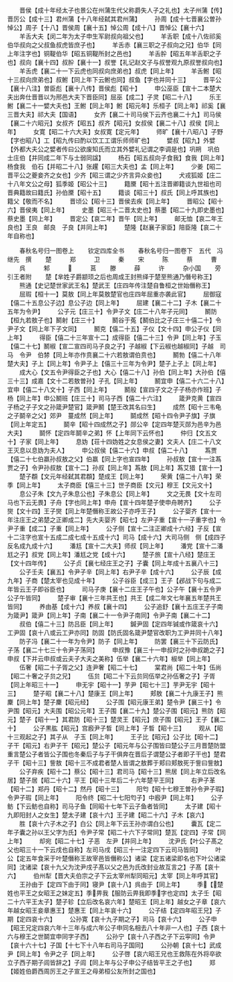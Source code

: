 <!-- { "loadSidebar": true } -->
　　晋侯【成十年经太子也景公在州蒲生代父称爵失人子之礼也】太子州蒲【传】晋厉公【成十三】君州蒲【十八年经弑其君州蒲】
　　孙周【成十七晋襄公曽孙悼公】周子【十八】晋侯周【襄十五】悼公周【成十八】晋悼公【襄十六】
　　羊舌大夫【闵二年为太子申生军尉叔向祖父也】
　　羊舌职【成十八佐祁奚伯华叔向之父叔鱼叔虎皆庶子也】
　　羊舌赤【襄三职之子叔向之兄】伯华【同上年注字也】铜鞮伯华【昭五铜鞮所封之邑也】
　　羊舌肸【昭五年羊舌职之子也】叔向【襄十四】叔肸【襄十一】叔誉【礼记赵文子与叔誉观九原叔誉叔向也】
　　羊舌虎【襄二十一下云虎也同叔向庶弟也】叔虎【同上年】
　　羊舌鲋【昭十三叔向庶弟也】叔鲋【同上年下云鲋也同】叔鱼【字也并同十三】
　　晋平公【襄十八注】曽臣彪【襄十八传】晋侯彪【昭十】
　　申公巫臣【宣十二本楚大夫出奔仕晋晋以为邢邑大夫下晋臣同】屈巫【成二】子灵【昭二十八】
　　乐王鲋【襄二十一嬖大夫也】王鲋【同上年】鲋【昭元年】乐桓子【同上年】祁奚【襄三晋大夫】祁大夫【国语】
　　女齐【襄二十司马侯下云齐也襄二十九】司马侯【襄二十六昭元】女叔齐【昭五】叔齐【昭元】女叔侯【襄二十八】叔侯【同上年】
　　女寛【昭二十六大夫】女叔寛【定元年】
　　师旷【襄十八昭八】子野【字也昭八】工【昭九传曰酌以饮工工谓乐师师旷也】
　　嬖叔【昭九】外嬖【外都大夫公之嬖者传曰公欲废知氏而立其外嬖礼记谓之李调是也】巩朔　巩伯　士庄伯【并同成二年下与士弱同諡】
　　杨石【昭五叔向子食我】食我【同上年】杨食我　伯石【并昭二十八】张趯【昭三大夫也】孟【同上年】
　　少姜【昭二晋平公之夔妾齐之女也】少齐【昭三谓之少齐言异众妾也】
　　犬戎狐姬【庄二十八年文公之母】狐季姬【昭公十三】
　　籍黡【昭十五注晋卿籍谈九世祖也司晋典籍故曰籍氏】孙伯黡【昭十五】
　　籍谈【昭三十】叔氏【同上呼其族也】籍父【敬而不名】
　　晋顷公【昭十三】晋侯去疾【同上年】
　　晋昭公【昭十六】晋侯夷【同上年】
　　史墨【昭三十二晋太史也】蔡墨【昭二十九即史墨也】蔡史墨【同上年】
　　晋定公【哀二年】晋午【同上年】
　　邮无恤【哀二年王良也】王良　邮良　子良【并同上年】
　　楚隆【赵襄子家臣】陪臣隆【哀二十年自称也】

　　春秋名号归一图卷上
　　钦定四库全书
　　春秋名号归一图卷下　五代　冯继先　撰
　　楚　　　郑　　　卫　　　秦
　　宋　　　陈　　　蔡　　　曹
　　呉　　　邾　　　　　　莒
　　滕　　　薛　　　许　　　杂小国
　　旁引王者附
　　楚【芈姓子爵颛顼之后也周成王封熊绎于楚至熊通乃僭号称王】
　　熊通【史记楚世家武王名】楚武王【庄四年传注楚自鲁桓之世始僭称王】
　　屈瑕【桓十一】莫敖【同上年莫敖楚官也庄四年屈重亦袭此官】
　　屈御寇【僖二十五息公子边】息公子边【同上年】
　　屈建【襄二十二】子木【襄二十五年为令尹】
　　公子元【庄三十】令尹子文【庄二十八年子元同】
　　鬭防【桓九若敖子也】鬭射【庄三十】
　　鬭谷于菟【鬭伯比之子庄三十僖二十】令尹子文【同上年下子文同】
　　鬭克【僖二十五】子仪【文十四】申公子仪【同上年】
　　得臣【僖二十三年宣十二】成得臣【僖二十三】令尹【同上年】子玉【僖二十七】鬭椒【宣二宣四司马子良之子】子越椒【下云椒也越椒同】子越　司马　令尹　伯棼【同上年亦作贲襄二十六若敖谓伯贲也】
　　鬭勃【僖二十八年楚大夫】子上【同上年】令尹子上【僖三十三年为令尹】楚子上子上【同上年】
　　成大心【文五令尹得臣之子也】大心【僖二十八】孙伯【同上年】大孙伯【僖三十三】成嘉【文十二若敖曽孙】子孔【同上年】
　　鬭宜申【僖二十六二十八】宜申【僖二十八文十】子西【同上年】
　　鬭般【宣四子文之子子杨亦作班】子杨【同上年】申公鬭班【庄三十】司马子西【僖二十六注】
　　箴尹克黄【宣四子杨之子子文之孙箴尹楚官】箴尹鬭【楚王改其名曰生】
　　成然【昭十三韦龟之子鬬辛之父】郊尹　蔓成然【同上年】
　　鬬成然【昭十四令尹子旗】子旗【同上年定五】
　　鬬辛【昭十四成然之子】郧公辛【定四年楚灭郧为邑辛为邑大夫】
　　鬬怀【定四年鬬辛之弟】怀【上年同下云怀也】
　　仲归【文五文十】子家【同上年】
　　息妫【荘十四妫姓之女息侯之妻】文夫人【庄二十八文王灭息以息妫为夫人】
　　申公叔侯【僖二十六】申叔【僖二十八】
　　蒍贾【僖二十七伯嬴孙叔敖之父】伯嬴【同上字也宣四年】
　　孙叔敖【宣十一注蒍贾之子】令尹孙叔敖【宣十二】孙叔【同上年】蒍敖【同上年】蒍艾猎【宣十一】
　　楚子頵【文元年经弑其君頵】楚成王【同上年】
　　荣黄【僖二十八年】荣季【同上年】
　　太子商臣【僖三十三】世子商臣【文元】穆王【文元文十】
　　息公子朱【文九子朱息公也】子朱息公【同上年】
　　文之无畏【文十左司马也下云无畏】子舟【字也同上年】申舟【宣十四年楚子使申舟聘齐】
　　公子爕【文十四】王子爕【同上年楚僭称王故公子亦呼王子】
　　公子婴齐【宣十一年注庄王之弟楚之正卿成二】先大夫婴齐【昭七】左尹子重【宣十一子重字也】令尹子重【成二】子重【同上年】
　　公子侧【宣十二注正卿成十六经】子反【宣十二注字也宣十五成二成七成十五成十六】司马【成十六】大司马侧　侧【成四子反名成九成十六】
　　潘尪【宣十二大夫】师叔【同上年】
　　潘党【宣十二潘尪之子】叔党【同上年】潘尪之党【成十六】
　　楚子旅【宣十八经】楚庄王【文十四年传】
　　公子贞【襄七经庄王之子】子囊【同上年成十五襄八十三】
　　公子壬夫【襄五】令尹子辛【同上年】右尹子辛【成十六】
　　公子辰【成九年】子商【楚太宰也见成十年】
　　公子谷臣【成三】王子【邲战下句与成二年皆云王子即谷臣也】
　　司马子庚【襄十二庄王子午也】公子午【襄十五令尹公子午皆同】
　　楚子审【襄十三年共王也】共王【成二年文七年襄五年楚共王皆同】
　　养由基【成十六】养叔【襄十四】
　　公子追舒【襄十五庄王子子南为箴尹】箴尹【同上年】子南【襄二十一令尹子南同】令尹子南【襄二十二】
　　叔伯【僖二十三】防吕臣【同上年】
　　鍼尹固【定四年铖或作箴哀十六】工尹固【哀十八或云工尹亦同】防固【防氏固名箴尹楚官改职为工尹并同十八年】
　　防子冯【襄二十一年为令尹】防子【同上年】
　　防罢【襄三十下云防氏】子荡【襄二十七三十令尹子荡同】
　　申叔豫【襄三十一申叔时之孙申叔跪之子】申叔【下并云申叔或云夫子大夫之美称】伍举【襄二十六年】椒举【同上年】
　　伍奢【昭二十子胥之父】连尹奢【昭二十七】
　　棠君尚【昭二十年】伍尚【昭二十奢之子贠之兄】
　　伍贠【昭二十下云贠同伍举之孙伍奢之子】子胥【同上年昭三十一】
　　申无宇【昭十一】芋尹【昭七十三】芋尹无宇【昭十三】
　　楚子昭【襄二十八】楚康王【同上年】
　　郏敖【襄二十九康王子】熊麇【同上年】楚子麇【昭元经】
　　公子围【昭元康王弟】楚令尹【襄三十】令尹围【昭元】大夫围【昭公元年】王子围【襄二十九】楚公子围【昭元】熊防【昭元】楚子【昭十一】其君防【昭十三】楚灵王【昭元】庶子围【昭元】王子【襄二十】
　　公子黒肱【昭元】宫廏尹子晳【同上年】子晳【昭十三】
　　观从【昭十三观起之子】其子从　子玉【同上年】
　　王子比【昭元】公子比【昭十二】子干【昭元】右尹子干【昭元】楚公子【昭元年与公子围皆曰楚公子三月晋楚防盟重言楚公子者皆公子围也冬秦后子与子干俱奔在晋后子谓楚公子者即子干也】楚君子干【昭十三】訾敖【昭十三不成君者楚人皆谓之敖葬于郏曰郏敖死于訾曰訾敖】
　　公子弃疾【昭十二】蔡公【昭十三】君司马【昭十三】熊居【同上年立后改名居】楚子居【昭二十六】平王【昭十三年后二十六年楚平王同】
　　右尹子革【昭十二】郑丹【昭十二】然丹【昭十三】
　　阳匄【昭十七穆王曽孙令尹子瑕】令尹子瑕【同上年】
　　阳令终【昭二十七阳匄子】中廏尹【同上年】
　　公子鲂【下云鲂也自称】司马子鱼【同昭十七年下云子鱼者皆同】
　　太子建【昭十九即阳封人之女生】楚太子建【哀十六】王子建【昭二十六】子木【哀六】
　　胜【哀十六子木之子】白公【同上年下云王孙亦谓白公也】
　　囊瓦【定二年子囊之孙以王父字为氏】令尹子常【昭二十六下子常同】楚瓦【定四】子常【同上年】
　　却宛【昭二十七】子恶　左尹【并同上年】
　　沈尹氏【叶公子髙之父也昭三十一下云戌也自称】左司马戌【昭三十一注定四下云司马皆同】
　　叶公【定五年食采于叶楚僭称王故宰邑皆僭称公】诸梁【定五诸梁即名也下叶公诸梁同】沈诸梁【哀十九父为沈尹戌子髙以父之邑为氏改封业故互言之】子髙【哀十六】
　　伯州犁【晋大夫伯宗之子下云太宰州犁同昭元】太宰【同上年呼其官】
　　王孙由于【定四下由于同】寝尹【哀十八】呉由于【同上年】
　　季【楚姓也平王之女昭王之妹定五】季畀我【服防云畀我即季字也定四】太子壬【昭二十六平王太子】楚子轸【立后改名哀六年】楚昭王【同上年】越女之子章【哀六年越女昭王妾章惠王】楚惠王【同上年哀十六】
　　公子结【定四年昭王兄】子期【定四哀十六】
　　公孙寛【哀十九子期之子】司马【哀十六】
　　公子申【昭王兄定四哀六年十三年与成六年公子申同名相去八十年非一人也】子西【哀十六与穆王之世鬬宜申同字子西】
　　公孙宁【哀十八子西之子下云寜同】令尹【哀十六十七】子国【十七下十八年右司马子国同】
　　公孙朝【哀十七】武成尹【同上年】令尹之子【同上年】
　　公子啓【哀六昭王兄也王救陈在外将卒欲立子西子期子闾皆辞之】子闾【同上年与公子申公子结皆平王之子也】
　　郑【姬姓伯爵西周厉王之子宣王之母弟桓公友所封之国也】
